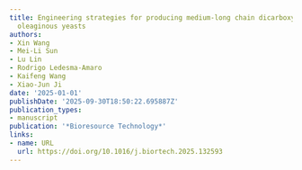 ```yaml
---
title: Engineering strategies for producing medium-long chain dicarboxylic acids in
  oleaginous yeasts
authors:
- Xin Wang
- Mei-Li Sun
- Lu Lin
- Rodrigo Ledesma‐Amaro
- Kaifeng Wang
- Xiao‐Jun Ji
date: '2025-01-01'
publishDate: '2025-09-30T18:50:22.695887Z'
publication_types:
- manuscript
publication: '*Bioresource Technology*'
links:
- name: URL
  url: https://doi.org/10.1016/j.biortech.2025.132593
---
```

